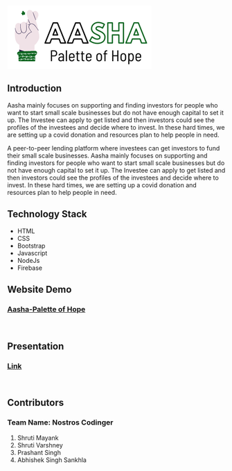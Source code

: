 <img src="public/images/logo3.png">

## Introduction
Aasha mainly focuses on supporting and finding investors for people who want to start small scale businesses but do not have enough capital to set it up.
The Investee can apply to get listed and then investors could see the profiles of the investees and decide where to invest.
In these hard times, we are setting up a covid donation and resources plan to help people in need.

A peer-to-peer lending platform where investees can get investors to fund their small scale businesses.
Aasha mainly focuses on supporting and finding investors for people who want to start small scale businesses but do not have enough capital to set it up.
The Investee can apply to get listed and then investors could see the profiles of the investees and decide where to invest.
In these hard times, we are setting up a covid donation and resources plan to help people in need.

## Technology Stack
<ul>
  <li>HTML</li>
  <li>CSS</li>
  <li>Bootstrap</li>
  <li>Javascript</li>
  <li>NodeJs</li>
  <li>Firebase</li>
</ul>

## Website Demo
### [Aasha-Palette of Hope](https://aasha-node.herokuapp.com/ "Aasha's Homepage")
<br>

## Presentation
### [Link](https://www.canva.com/design/DAEfLj9yIOI/zFC1xRYSt54Ixumzq8FQJQ/view?utm_content=DAEfLj9yIOI&utm_campaign=designshare&utm_medium=link&utm_source=publishsharelink "Aasha's PPT")
<br>

## Contributors
### Team Name: Nostros Codinger
  1. Shruti Mayank
  2. Shruti Varshney
  3. Prashant Singh
  4. Abhishek Singh Sankhla

                                               

